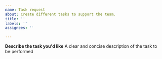 ```yaml
---
name: Task request
about: Create different tasks to support the team.
title: ''
labels: ''
assignees: ''

---
```


**Describe the task you'd like**
A clear and concise description of the task to be performed
